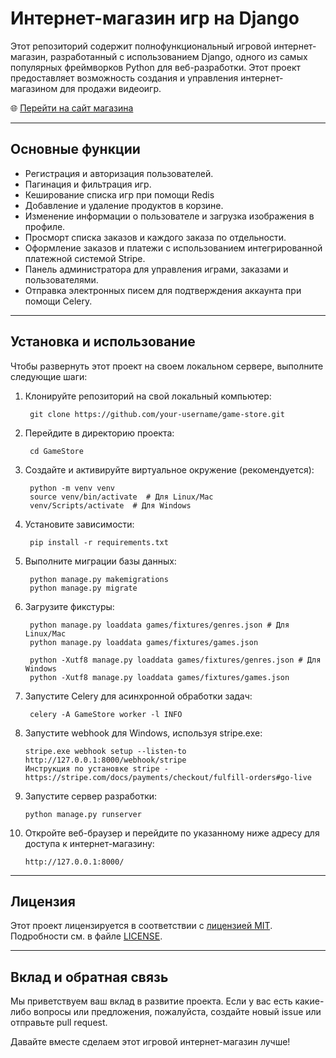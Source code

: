 # Интернет-магазин игр на Django
Этот репозиторий содержит полнофункциональный игровой интернет-магазин, разработанный с использованием Django, одного из самых популярных фреймворков Python для веб-разработки. Этот проект предоставляет возможность создания и управления интернет-магазином для продажи видеоигр.

🌐  [Перейти на сайт магазина](https://gamestore-server.online/)

___

## Основные функции

- Регистрация и авторизация пользователей.
- Пагинация и фильтрация игр.
- Кеширование списка игр при помощи Redis
- Добавление и удаление продуктов в корзине.
- Изменение информации о пользователе и загрузка изображения в профиле.
- Просморт списка заказов и каждого заказа по отдельности.
- Оформление заказов и платежи с использованием интегрированной платежной системой Stripe.
- Панель администратора для управления играми, заказами и пользователями.
- Отправка электронных писем для подтверждения аккаунта при помощи Celery.
  
___

## Установка и использование

Чтобы развернуть этот проект на своем локальном сервере, выполните следующие шаги:

1. Клонируйте репозиторий на свой локальный компьютер:
   
        git clone https://github.com/your-username/game-store.git

2. Перейдите в директорию проекта:
   
        cd GameStore

3. Создайте и активируйте виртуальное окружение (рекомендуется):
   
        python -m venv venv
        source venv/bin/activate  # Для Linux/Mac
        venv/Scripts/activate  # Для Windows

4. Установите зависимости:

        pip install -r requirements.txt

5. Выполните миграции базы данных:
   
        python manage.py makemigrations
        python manage.py migrate
   
7. Загрузите фикстуры:

        python manage.py loaddata games/fixtures/genres.json # Для Linux/Mac
        python manage.py loaddata games/fixtures/games.json     

        python -Xutf8 manage.py loaddata games/fixtures/genres.json # Для Windows
        python -Xutf8 manage.py loaddata games/fixtures/games.json
   
9. Запустите Celery для асинхронной обработки задач:

        celery -A GameStore worker -l INFO

10. Запустите webhook для Windows, используя stripe.exe:
   
        stripe.exe webhook setup --listen-to http://127.0.0.1:8000/webhook/stripe  
        Инструкция по установке stripe - https://stripe.com/docs/payments/checkout/fulfill-orders#go-live

11. Запустите сервер разработки:
   
        python manage.py runserver

12. Откройте веб-браузер и перейдите по указанному ниже адресу для доступа к интернет-магазину:

        http://127.0.0.1:8000/

___

## Лицензия

Этот проект лицензируется в соответствии с [лицензией MIT](https://en.wikipedia.org/wiki/MIT_License). Подробности см. в файле [LICENSE](https://github.com/pavlechenk/GameStore/blob/main/LICENSE.txt).

___

## Вклад и обратная связь

Мы приветствуем ваш вклад в развитие проекта. Если у вас есть какие-либо вопросы или предложения, пожалуйста, создайте новый issue или отправьте pull request.

Давайте вместе сделаем этот игровой интернет-магазин лучше!
